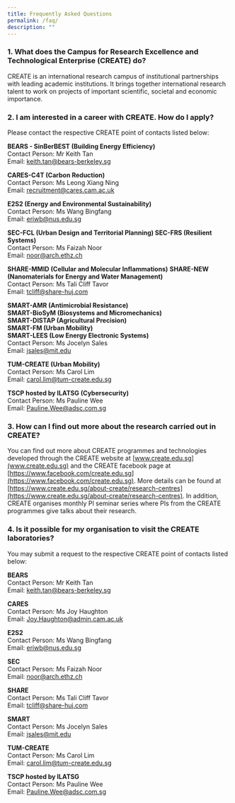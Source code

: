 ```yaml
---
title: Frequently Asked Questions
permalink: /faq/
description: ""
---
```

### 1. What does the Campus for Research Excellence and Technological Enterprise (CREATE) do?
CREATE is an international research campus of institutional partnerships with leading academic institutions. It brings together international research talent to work on projects of important scientific, societal and economic importance.
 
### 2. I am interested in a career with CREATE. How do I apply?
Please contact the respective CREATE point of contacts listed below:  

**BEARS - SinBerBEST (Building Energy Efficiency)** <br/>
Contact Person: Mr Keith Tan <br/>
Email: [keith.tan@bears-berkeley.sg](keith.tan@bears-berkeley.sg) <br/> 

**CARES-C4T (Carbon Reduction)** <br/>
Contact Person: Ms Leong Xiang Ning <br/>
Email: [recruitment@cares.cam.ac.uk ](recruitment@cares.cam.ac.uk ) <br/>

**E2S2 (Energy and Environmental Sustainability)** <br/>
Contact Person: Ms Wang Bingfang <br/>
Email: [eriwb@nus.edu.sg](eriwb@nus.edu.sg) <br/>

**SEC-FCL (Urban Design and Territorial Planning) 
SEC-FRS (Resilient Systems)** <br/> 
Contact Person: Ms Faizah Noor <br/> 
Email: [noor@arch.ethz.ch](noor@arch.ethz.ch) <br/> 

**SHARE-MMID (Cellular and Molecular Inflammations)** **SHARE-NEW (Nanomaterials for Energy and Water Management)** <br/> 
Contact Person: Ms Tali Cliff Tavor <br/> 
Email: [tcliff@share-huj.com](tcliff@share-huj.com) <br/> 

**SMART-AMR (Antimicrobial Resistance)** <br/>
**SMART-BioSyM (Biosystems and Micromechanics)** <br/> 
**SMART-DISTAP (Agricultural Precision)** <br/> 
**SMART-FM (Urban Mobility)** <br/>
**SMART-LEES (Low Energy Electronic Systems)** <br/> 
Contact Person: Ms Jocelyn Sales <br/> 
Email: [jsales@mit.edu](jsales@mit.edu) <br/> 

**TUM-CREATE (Urban Mobility)** <br/>
Contact Person: Ms Carol Lim <br/> 
Email: [carol.lim@tum-create.edu.sg](carol.lim@tum-create.edu.sg) <br/> 

**TSCP hosted by ILATSG (Cybersecurity)** <br/>
Contact Person: Ms Pauline Wee <br/> 
Email: [Pauline.Wee@adsc.com.sg](Pauline.Wee@adsc.com.sg)<br/> 

### 3. How can I find out more about the research carried out in CREATE?
You can find out more about CREATE programmes and technologies developed through the CREATE website at [www.create.edu.sg](www.create.edu.sg) and the CREATE facebook page at [https://www.facebook.com/create.edu.sg](https://www.facebook.com/create.edu.sg). More details can be found at [https://www.create.edu.sg/about-create/research-centres](https://www.create.edu.sg/about-create/research-centres). In addition, CREATE organises monthly PI seminar series where PIs from the CREATE programmes give talks about their research.
 
### 4. Is it possible for my organisation to visit the CREATE laboratories?
You may submit a request to the respective CREATE point of contacts listed below:

**BEARS** <br/>
Contact Person: Mr Keith Tan<br/>
Email: keith.tan@bears-berkeley.sg<br/>

**CARES** <br/>
Contact Person: Ms Joy Haughton<br/>
Email: Joy.Haughton@admin.cam.ac.uk<br/>

**E2S2** <br/>
Contact Person: Ms Wang Bingfang<br/>
Email: eriwb@nus.edu.sg<br/>

**SEC** <br/>
Contact Person: Ms Faizah Noor<br/>
Email: noor@arch.ethz.ch<br/>

**SHARE** <br/>
Contact Person: Ms Tali Cliff Tavor<br/>
Email: tcliff@share-huj.com<br/>

**SMART** <br/>
Contact Person: Ms Jocelyn Sales<br/>
Email: jsales@mit.edu<br/>

**TUM-CREATE** <br/>
Contact Person: Ms Carol Lim<br/>
Email: carol.lim@tum-create.edu.sg<br/>

**TSCP hosted by ILATSG** <br/>
Contact Person: Ms Pauline Wee<br/>
Email: Pauline.Wee@adsc.com.sg<br/>